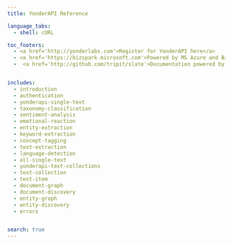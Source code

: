 ```yaml
---
title: YonderAPI Reference

language_tabs:
  - shell: cURL

toc_footers:
  - <a href='http://yonderlabs.com'>Register for YonderAPI here</a>
  - <a href='https://bizspark.microsoft.com'>Powered by MS Azure and Bizpark plus</a>
  -  <a href='http://github.com/tripit/slate'>Documentation powered by Slate</a>


includes:
  - introduction
  - authentication
  - yonderapi-single-text
  - taxonomy-classification
  - sentiment-analysis
  - emotional-reaction
  - entity-extraction
  - keyword-extraction
  - concept-tagging
  - text-extraction
  - language-detection
  - all-single-text
  - yonderapi-text-collections
  - text-collection
  - text-item
  - document-graph
  - document-discovery
  - entity-graph
  - entity-discovery
  - errors


search: true
---
```


